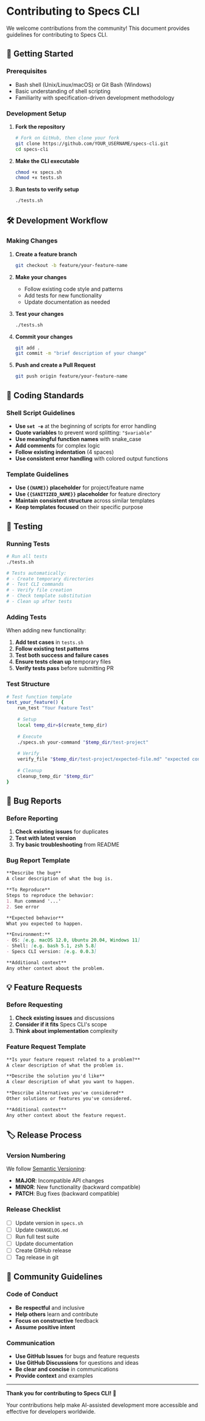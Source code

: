# Contributing to Specs CLI

We welcome contributions from the community! This document provides guidelines for contributing to Specs CLI.

## 🚀 Getting Started

### Prerequisites

- Bash shell (Unix/Linux/macOS) or Git Bash (Windows)
- Basic understanding of shell scripting
- Familiarity with specification-driven development methodology

### Development Setup

1. **Fork the repository**
   ```bash
   # Fork on GitHub, then clone your fork
   git clone https://github.com/YOUR_USERNAME/specs-cli.git
   cd specs-cli
   ```

2. **Make the CLI executable**
   ```bash
   chmod +x specs.sh
   chmod +x tests.sh
   ```

3. **Run tests to verify setup**
   ```bash
   ./tests.sh
   ```

## 🛠️ Development Workflow

### Making Changes

1. **Create a feature branch**
   ```bash
   git checkout -b feature/your-feature-name
   ```

2. **Make your changes**
   - Follow existing code style and patterns
   - Add tests for new functionality
   - Update documentation as needed

3. **Test your changes**
   ```bash
   ./tests.sh
   ```

4. **Commit your changes**
   ```bash
   git add .
   git commit -m "brief description of your change"
   ```

5. **Push and create a Pull Request**
   ```bash
   git push origin feature/your-feature-name
   ```

## 📝 Coding Standards

### Shell Script Guidelines

- **Use `set -e`** at the beginning of scripts for error handling
- **Quote variables** to prevent word splitting: `"$variable"`
- **Use meaningful function names** with snake_case
- **Add comments** for complex logic
- **Follow existing indentation** (4 spaces)
- **Use consistent error handling** with colored output functions

### Template Guidelines

- **Use `{{NAME}}` placeholder** for project/feature name
- **Use `{{SANITIZED_NAME}}` placeholder** for feature directory
- **Maintain consistent structure** across similar templates
- **Keep templates focused** on their specific purpose

## 🧪 Testing

### Running Tests

```bash
# Run all tests
./tests.sh

# Tests automatically:
# - Create temporary directories
# - Test CLI commands
# - Verify file creation
# - Check template substitution
# - Clean up after tests
```

### Adding Tests

When adding new functionality:

1. **Add test cases** in `tests.sh`
2. **Follow existing test patterns**
3. **Test both success and failure cases**
4. **Ensure tests clean up** temporary files
5. **Verify tests pass** before submitting PR

### Test Structure

```bash
# Test function template
test_your_feature() {
    run_test "Your Feature Test"
    
    # Setup
    local temp_dir=$(create_temp_dir)
    
    # Execute
    ./specs.sh your-command "$temp_dir/test-project"
    
    # Verify
    verify_file "$temp_dir/test-project/expected-file.md" "expected content" "Your Feature Test"
    
    # Cleanup
    cleanup_temp_dir "$temp_dir"
}
```

## 🐛 Bug Reports

### Before Reporting

1. **Check existing issues** for duplicates
2. **Test with latest version**
3. **Try basic troubleshooting** from README

### Bug Report Template

```markdown
**Describe the bug**
A clear description of what the bug is.

**To Reproduce**
Steps to reproduce the behavior:
1. Run command '...'
2. See error

**Expected behavior**
What you expected to happen.

**Environment:**
- OS: [e.g. macOS 12.0, Ubuntu 20.04, Windows 11]
- Shell: [e.g. bash 5.1, zsh 5.8]
- Specs CLI version: [e.g. 0.0.3]

**Additional context**
Any other context about the problem.
```

## 💡 Feature Requests

### Before Requesting

1. **Check existing issues** and discussions
2. **Consider if it fits** Specs CLI's scope
3. **Think about implementation** complexity

### Feature Request Template

```markdown
**Is your feature request related to a problem?**
A clear description of what the problem is.

**Describe the solution you'd like**
A clear description of what you want to happen.

**Describe alternatives you've considered**
Other solutions or features you've considered.

**Additional context**
Any other context about the feature request.
```

## 🏷️ Release Process

### Version Numbering

We follow [Semantic Versioning](https://semver.org/):

- **MAJOR**: Incompatible API changes
- **MINOR**: New functionality (backward compatible)
- **PATCH**: Bug fixes (backward compatible)

### Release Checklist

- [ ] Update version in `specs.sh`
- [ ] Update `CHANGELOG.md`
- [ ] Run full test suite
- [ ] Update documentation
- [ ] Create GitHub release
- [ ] Tag release in git

## 🤝 Community Guidelines

### Code of Conduct

- **Be respectful** and inclusive
- **Help others** learn and contribute
- **Focus on constructive** feedback
- **Assume positive intent**

### Communication

- **Use GitHub Issues** for bugs and feature requests
- **Use GitHub Discussions** for questions and ideas
- **Be clear and concise** in communications
- **Provide context** and examples

---

**Thank you for contributing to Specs CLI!** 🙏

Your contributions help make AI-assisted development more accessible and effective for developers worldwide.